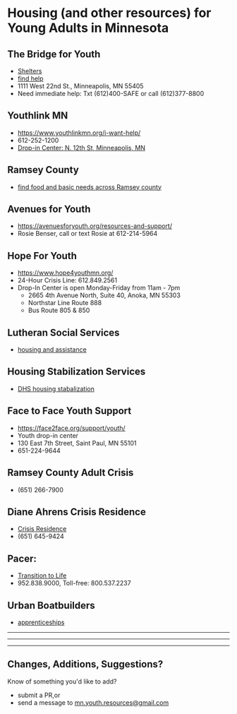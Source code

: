 # Housing (and other resources) for Young Adults in Minnesota #

## The Bridge for Youth ##

- [Shelters](https://ysnmn.org/Shelters)
- [find help](https://www.bridgeforyouth.org/find-help/)
- 1111 West 22nd St., Minneapolis, MN 55405
- Need immediate help: Txt (612)400-SAFE or call (612)377-8800

## Youthlink MN ##

- <https://www.youthlinkmn.org/i-want-help/>
- 612-252-1200
- [Drop-in Center: N. 12th St, Minneapolis, MN](https://www.google.com/maps/place/YouthLink/@44.9764888,-93.2840567,17z/data=!3m1!4b1!4m5!3m4!1s0x52b332eca6d06d8d:0xececd10d01feb75f!8m2!3d44.976485!4d-93.281868?hl=en)

## Ramsey County ##

- [find food and basic needs across Ramsey county](https://www.ramseycounty.us/content/find-food-and-basic-needs-resources-across-ramsey-county)

## Avenues for Youth ##

- <https://avenuesforyouth.org/resources-and-support/>
- Rosie Benser, call or text Rosie at 612-214-5964

## Hope For Youth ##

- <https://www.hope4youthmn.org/>
- 24-Hour Crisis Line: 612.849.2561
- Drop-In Center is open Monday-Friday from 11am - 7pm
  - 2665 4th Avenue North, Suite 40, Anoka, MN 55303
  - Northstar Line Route 888
  - Bus Route 805 & 850

## Lutheran Social Services ##

- [housing and assistance](https://www.lssmn.org/services/housing-and-assistance/)

## Housing Stabilization Services ##

- [DHS housing stabalization](https://www.dhs.state.mn.us/main/idcplg?IdcService=GET_DYNAMIC_CONVERSION&RevisionSelectionMethod=LatestReleased&dDocName=DHS-316637)

## Face to Face Youth Support ##

- <https://face2face.org/support/youth/>
- Youth drop-in center
- 130 East 7th Street, Saint Paul, MN 55101
- 651-224-9644

## Ramsey County Adult Crisis ##

- (651) 266-7900

## Diane Ahrens Crisis Residence ##

- [Crisis Residence](https://www.peopleincorporated.org/venue/diane-ahrens-crisis-residence/)
- (651) 645-9424

## Pacer: ##

- [Transition to Life](https://www.pacer.org/students/transition-to-life/)
- 952.838.9000, Toll-free: 800.537.2237

## Urban Boatbuilders ##

- [apprenticeships](http://urbanboatbuilders.org/apprenticeships/overview)


------
------
------


## Changes, Additions, Suggestions? ##

Know of something you'd like to add?

- submit a PR,or
- send a message to [mn.youth.resources@gmail.com](mailto:mn.youth.resources@gmail.com?subject=Suggestion)
